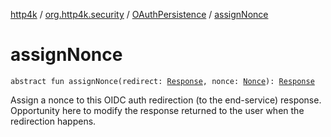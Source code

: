 [http4k](../../index.md) / [org.http4k.security](../index.md) / [OAuthPersistence](index.md) / [assignNonce](./assign-nonce.md)

# assignNonce

`abstract fun assignNonce(redirect: `[`Response`](../../org.http4k.core/-response/index.md)`, nonce: `[`Nonce`](../../org.http4k.security.openid/-nonce/index.md)`): `[`Response`](../../org.http4k.core/-response/index.md)

Assign a nonce to this OIDC auth redirection (to the end-service) response. Opportunity here to modify the
response returned to the user when the redirection happens.

